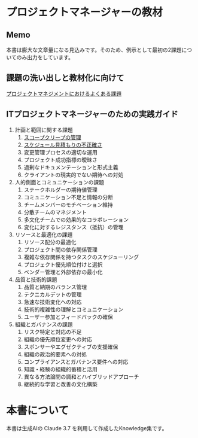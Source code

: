 # プロジェクトマネージャーの教材

## Memo

本書は膨大な文章量になる見込みです。そのため、例示として最初の2課題についてのみ出力をしています。

## 課題の洗い出しと教材化に向けて
 [プロジェクトマネジメントにおけるよくある課題](https://github.com/t2k2pp/pm_knowledge/blob/main/1.pm-solutions-knowledge.md)

## ITプロジェクトマネージャーのための実践ガイド
1. 計画と範囲に関する課題
   1. [スコープクリープの管理](https://github.com/t2k2pp/pm_knowledge/blob/main/2.scope-creep-management.md)
   2. [スケジュール見積もりの不正確さ](https://github.com/t2k2pp/pm_knowledge/blob/main/3.schedule-estimation-accuracy-management.md)
   3. 変更管理プロセスの適切な運用
   4. プロジェクト成功指標の曖昧さ
   5. 過剰なドキュメンテーションと形式主義
   6. クライアントの現実的でない期待への対処
2. 人的側面とコミュニケーションの課題
   1. ステークホルダーの期待値管理
   2. コミュニケーション不足と情報の分断
   3. チームメンバーのモチベーション維持
   4. 分散チームのマネジメント
   5. 多文化チームでの効果的なコラボレーション
   6. 変化に対するレジスタンス（抵抗）の管理
3. リソースと最適化の課題
   1. リソース配分の最適化
   2. プロジェクト間の依存関係管理
   3. 複雑な依存関係を持つタスクのスケジューリング
   4. プロジェクト優先順位付けと選択
   5. ベンダー管理と外部依存の最小化
4. 品質と技術的課題
   1. 品質と納期のバランス管理
   2. テクニカルデットの管理
   3. 急速な技術変化への対応
   4. 技術的複雑性の理解とコミュニケーション
   5. ユーザー参加とフィードバックの確保
5. 組織とガバナンスの課題
   1. リスク特定と対応の不足
   2. 組織の優先順位変更への対応
   3. スポンサーやエグゼクティブの支援確保
   4. 組織の政治的要素への対処
   5. コンプライアンスとガバナンス要件への対応
   6. 知識・経験の組織的蓄積と活用
   7. 異なる方法論間の調和とハイブリッドアプローチ
   8. 継続的な学習と改善の文化構築
  
# 本書について

本書は生成AIの Claude 3.7 を利用して作成したKnowledge集です。
